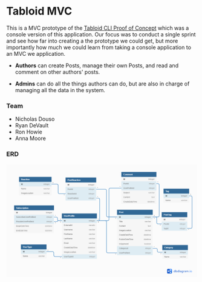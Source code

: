 # Tabloid MVC

This is a MVC prototype of the [Tabloid CLI Proof of Concept](https://github.com/nashville-software-school/TabloidCLI) which was a console version of this application. Our focus was to conduct a single sprint and see how far into creating a the prototype we could get, but more importantly how much we could learn from taking a console application to an MVC we application.

* **Authors** can create Posts, manage their own Posts, and read and comment on other authors' posts.

* **Admins** can do all the things authors can do, but are also in charge of managing all the data in the system.

### Team

- Nicholas Douso
- Ryan DeVault
- Ron Howie
- Anna Moore


### ERD

![Tabloid ERD](./Tabloid.png)
